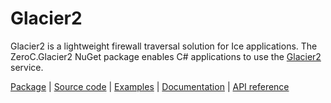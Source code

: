 # Glacier2

Glacier2 is a lightweight firewall traversal solution for Ice applications.
The ZeroC.Glacier2 NuGet package enables C# applications to use the [Glacier2] service.

[Package][package] | [Source code][source] | [Examples][examples] | [Documentation][docs] | [API reference][api]

[api]: https://code.zeroc.com/ice/main/api/csharp/api/Glacier2.html
[docs]:https://docs.zeroc.com/ice/latest/csharp/
[examples]: https://github.com/zeroc-ice/ice-demos/tree/main/csharp
[package]: https://www.nuget.org/packages/ZeroC.Glacier2
[source]: https://github.com/zeroc-ice/ice/tree/main/csharp/src/Glacier2
[glacier2]: https://docs.zeroc.com/ice/latest/csharp/glacier2
